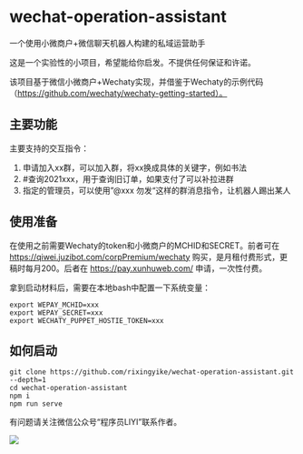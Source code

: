 # wechat-operation-assistant
一个使用小微商户+微信聊天机器人构建的私域运营助手

这是一个实验性的小项目，希望能给你启发。不提供任何保证和许诺。

该项目基于微信小微商户+Wechaty实现，并借鉴于Wechaty的示例代码（https://github.com/wechaty/wechaty-getting-started）。

## 主要功能

主要支持的交互指令：

1. 申请加入xx群，可以加入群，将xx换成具体的关键字，例如书法
2. #查询2021xxx，用于查询旧订单，如果支付了可以补拉进群
3. 指定的管理员，可以使用”@xxx 勿发“这样的群消息指令，让机器人踢出某人

## 使用准备

在使用之前需要Wechaty的token和小微商户的MCHID和SECRET。前者可在 https://qiwei.juzibot.com/corpPremium/wechaty 购买，是月租付费形式，更稿时每月200。后者在 https://pay.xunhuweb.com/ 申请，一次性付费。

拿到启动材料后，需要在本地bash中配置一下系统变量：

```
export WEPAY_MCHID=xxx
export WEPAY_SECRET=xxx
export WECHATY_PUPPET_HOSTIE_TOKEN=xxx
```

## 如何启动

```
git clone https://github.com/rixingyike/wechat-operation-assistant.git --depth=1
cd wechat-operation-assistant
npm i
npm run serve
```

有问题请关注微信公众号“程序员LIYI”联系作者。

![](https://yishulun.com/post-images/1610260345230.jpg)